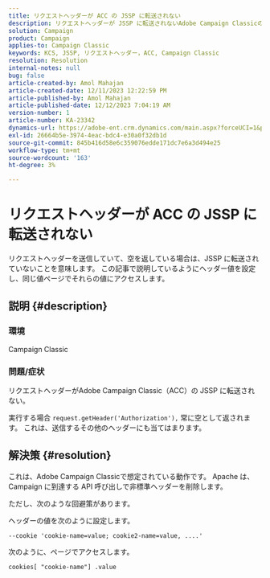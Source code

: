 ```yaml
---
title: リクエストヘッダーが ACC の JSSP に転送されない
description: リクエストヘッダーが JSSP に転送されないAdobe Campaign Classicの問題を修正する方法を説明します。
solution: Campaign
product: Campaign
applies-to: Campaign Classic
keywords: KCS, JSSP, リクエストヘッダー，ACC, Campaign Classic
resolution: Resolution
internal-notes: null
bug: false
article-created-by: Amol Mahajan
article-created-date: 12/11/2023 12:22:59 PM
article-published-by: Amol Mahajan
article-published-date: 12/12/2023 7:04:19 AM
version-number: 1
article-number: KA-23342
dynamics-url: https://adobe-ent.crm.dynamics.com/main.aspx?forceUCI=1&pagetype=entityrecord&etn=knowledgearticle&id=f538ddff-1f98-ee11-be37-6045bd006239
exl-id: 26664b5e-3974-4eac-bdc4-e30a0f32db1d
source-git-commit: 845b416d58e6c359076edde171dc7e6a3d494e25
workflow-type: tm+mt
source-wordcount: '163'
ht-degree: 3%

---
```


# リクエストヘッダーが ACC の JSSP に転送されない


リクエストヘッダーを送信していて、空を返している場合は、JSSP に転送されていないことを意味します。 この記事で説明しているようにヘッダー値を設定し、同じ値ページでそれらの値にアクセスします。

## 説明 {#description}


### 環境

Campaign Classic



### 問題/症状

リクエストヘッダーがAdobe Campaign Classic（ACC）の JSSP に転送されない。

実行する場合 `request.getHeader('Authorization'),` 常に空として返されます。 これは、送信するその他のヘッダーにも当てはまります。


## 解決策 {#resolution}


これは、Adobe Campaign Classicで想定されている動作です。 Apache は、Campaign に到達する API 呼び出しで非標準ヘッダーを削除します。

ただし、次のような回避策があります。

ヘッダーの値を次のように設定します。

`--cookie 'cookie-name=value; cookie2-name=value, ....'`

次のように、ページでアクセスします。

`cookies[ "cookie-name"] .value`
